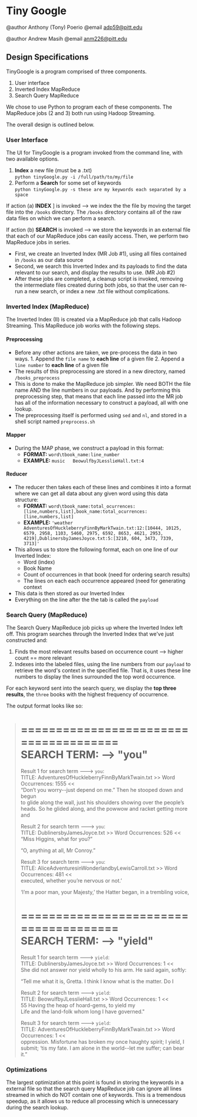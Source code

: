 # Tiny Google

@author Anthony (Tony) Poerio @email adp59@pitt.edu

@author Andrew Masih @email anm226@pitt.edu

## Design Specifications
TinyGoogle is a program comprised of three components.
  1.  User interface  
  2.  Inverted Index MapReduce  
  3.  Search Query MapReduce   
    
We chose to use Python to program each of these components. The MapReduce jobs (2 and 3) both run using Hadoop Streaming.

The overall design is outlined below.

### User Interface
The UI for TinyGoogle is a program invoked from the command line, with two available options.  
  1. **Index** a new file (must be a .txt)  
  `python tinyGoogle.py -i /full/path/to/my/file`
  2.  Perform a **Search** for some set of keywords  
   `python tinyGoogle.py -s these are my keywords each separated by a space`

If action (a) **INDEX** ] is invoked --> we index the the file by moving the target file into the `/books` directory. The `/books` directory contains all of the raw data files on which we can perform a search.

If action (b) **SEARCH** is invoked --> we store the keywords in an external file that each of our MapReduce jobs can easily access. Then, we perform two MapReduce jobs in series.
  * First, we create an Inverted Index (MR Job #1), using all files contained in `/books` as our data source
  * Second, we search this Inverted Index and its payloads to find the data relevant to our search, and display the results to use. (MR Job #2)
  * After these jobs are completed, a cleanup script is invoked, removing the intermediate files created during both jobs, so that the user can re-run a new search, or index a new .txt file without complications.

### Inverted Index (MapReduce)
The Inverted Index (II) is created via a MapReduce job that calls Hadoop Streaming. This MapReduce job works with the following steps.
#### Preprocessing
  * Before any other actions are taken, we pre-process the data in two ways.
            1.  Append the `file name` to **each line** of a given file
            2.  Append a `line number` to **each line** of a given file
  * The results of this preprocessing are stored in a new directory, named `/books_preprocess`
  * This is done to make the MapReduce job simpler. We need BOTH the file name AND the line numbers in our payloads. And by performing this preprocessing step, that means that each line passed into the MR job has all of the information necessary to construct a payload, all with one lookup. 
  * The preprocessing itself is performed using `sed` and `nl`, and stored in a shell script named `preprocess.sh`

#### Mapper
  * During the MAP phase, we construct a payload in this format:
    - **FORMAT:**    `word\tbook_name:line_number`
    - **EXAMPLE:**   `music   BeowulfbyJLesslieHall.txt:4`

#### Reducer
  * The reducer then takes each of these lines and combines it into a format where we can get all data about any given word using this data structure:
    - **FORMAT:**    `word\tbook_name:total_ocurrences:[line,numbers,list],book_name:total_ocurrences:[line,numbers,list]`
    - **EXAMPLE:**   `'weather	AdventuresOfHuckleberryFinnByMarkTwain.txt:12:[10444, 10125, 6579, 2958, 1103, 5460, 2975, 6592, 8653, 4621, 2953, 4219],DublinersbyJamesJoyce.txt:5:[3210, 604, 3473, 7339, 3713]'`
  * This allows us to store the following format, each on one line of our Inverted Index:
    - Word (index)
    - Book Name
    - Count of occurrences in that book  (need for ordering search results)
    - The lines on each each occurrence appeared  (need for generating context
  * This data is then stored as our Inverted Index
  * Everything on the line after the the tab is called the `payload`

### Search Query (MapReduce)
The Search Query MapReduce job picks up where the Inverted Index left off. This program searches through the Inverted Index that we've just constructed and:
  1.  Finds the most relevant results based on occurrence count --> higher count == more relevant
  2.  Indexes into the labeled files, using the line numbers from our `payload` to retrieve the word's context in the specified file. That is, it uses these line numbers to display the lines surrounded the top word occurrence. 

For each keyword sent into the search query, we display the **top three results**, the `three` books with the highest frequency of occurrence. 

The output format looks like so: 


 >======================================	
 >     SEARCH TERM: --> "you"	
 >======================================	
 >Result 1 for search term ---> `you`:  	
 >TITLE: AdventuresOfHuckleberryFinnByMarkTwain.txt	 >> Word Occurrences: 1555 <<   
 >	“Don’t you worry--just depend on me.”  Then he stooped down and begun  
 >	to glide along the wall, just his shoulders showing over the people’s  
 >	heads.  So he glided along, and the powwow and racket getting more and  
 >  	
 >Result 2 for search term ---> `you`:  	
 >TITLE: DublinersbyJamesJoyce.txt	 >> Word Occurrences: 526 <<   
 >	“Miss Higgins, what for you?”  
 >	  
 >	“O, anything at all, Mr Conroy.”  
 >	  
 >Result 3 for search term ---> `you`:  	
 >TITLE: AliceAdventuresinWonderlandbyLewisCarroll.txt	 >> Word Occurrences: 481 <<   
 >	executed, whether you’re nervous or not.’  
 >	  
 >	‘I’m a poor man, your Majesty,’ the Hatter began, in a trembling voice,  
 >  	
 >======================================	
 >     SEARCH TERM: --> "yield"	
 >======================================	
 >Result 1 for search term ---> `yield`:  	
 >TITLE: DublinersbyJamesJoyce.txt	 >> Word Occurrences: 1 <<   
 >	She did not answer nor yield wholly to his arm. He said again, softly:  
 >  	
 >	“Tell me what it is, Gretta. I think I know what is the matter. Do I  
 >  	 
 >Result 2 for search term ---> `yield`:  
 >TITLE: BeowulfbyJLesslieHall.txt	 >> Word Occurrences: 1 <<   
 >	       55 Having the heap of hoard-gems, to yield my  
 >	          Life and the land-folk whom long I have governed."  
 >  	
 >  	
 >Result 3 for search term ---> `yield`:  	
 >TITLE: AdventuresOfHuckleberryFinnByMarkTwain.txt	 >> Word Occurrences: 1 <<   
 >	oppression.  Misfortune has broken my once haughty spirit; I yield, I  
 >	submit; ‘tis my fate.  I am alone in the world--let me suffer; can bear  
 >	it.”      

### Optimizations
The largest optimization at this point is found in storing the keywords in a external file so that the search query MapReduce job can ignore all lines streamed in which do NOT contain one of keywords. This is a tremendous speedup, as it allows us to reduce all processing which is unnecessary during the search lookup. 
